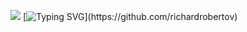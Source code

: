 ![](https://komarev.com/ghpvc/?username=your-github-richardrobertov&color=00ff00)
[![Typing SVG](https://readme-typing-svg.herokuapp.com?font=Fira+Code&pause=1000&color=00FF00&width=435&lines=Follow+the+white+rabbit.)](https://github.com/richardrobertov)
